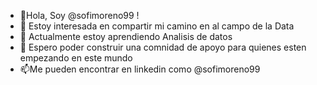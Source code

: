 - 👋Hola, Soy @sofimoreno99 !
- 👀 Estoy interesada en compartir mi camino en al campo de la Data
- 🌱 Actualmente estoy aprendiendo Analisis de datos
- 💞️ Espero poder construir una comnidad de apoyo para quienes esten empezando en este mundo
- 📫Me pueden encontrar en linkedin como @sofimoreno99

<!---
sofimoreno99/sofimoreno99 is a ✨ special ✨ repository because its `README.md` (this file) appears on your GitHub profile.
You can click the Preview link to take a look at your changes.
--->
